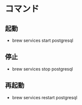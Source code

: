 # コマンド
## 起動
- brew services start postgresql
## 停止
- brew services stop postgresql
## 再起動
- brew services restart postgresql

